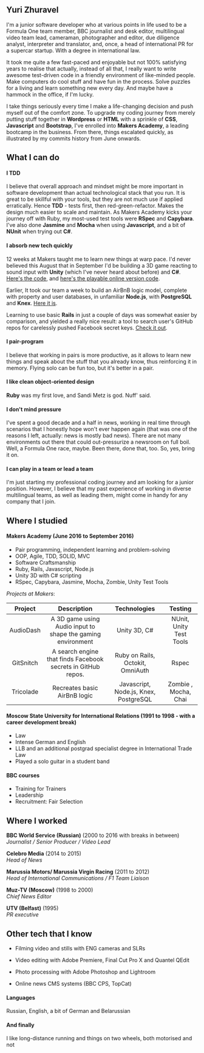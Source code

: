 ## Yuri Zhuravel

I'm a junior software developer who at various points in life used to be a Formula One team member, BBC journalist and desk editor, multilingual video team lead, cameraman, photographer and editor, due diligence analyst, interpreter and translator, and, once, a head of international PR for a supercar startup. With a degree in international law.

It took me quite a few fast-paced and enjoyable but not 100% satisfying years to realise that actually, instead of all that, I really want to write awesome test-driven code in a friendly environment of like-minded people. Make computers do cool stuff and have fun in the process. Solve puzzles for a living and learn something new every day. And maybe have a hammock in the office, if I'm lucky.

I take things seriously every time I make a life-changing decision and push myself out of the comfort zone. To upgrade my coding journey from merely putting stuff together in **Wordpress** or **HTML** with a sprinkle of **CSS**, **Javascript** and **Bootstrap**, I've enrolled into **Makers Academy**, a leading bootcamp in the business. From there, things escalated quickly, as illustrated by my commits history from June onwards.

## What I can do

#### I TDD

I believe that overall approach and mindset might be more important in software development than actual technological stack that you run. It is great to be skillful with your tools, but they are not much use if applied erratically. Hence **TDD** - tests first, then red-green-refactor. Makes the design much easier to scale and maintain. As Makers Academy kicks your journey off with Ruby, my most-used test tools were **RSpec** and **Capybara**. I've also done **Jasmine** and **Mocha** when using **Javascript**, and a bit of **NUnit** when trying out **C#**.

#### I absorb new tech quickly

12 weeks at Makers taught me to learn new things at warp pace. I'd never believed this August that in September I'd be building a 3D game reacting to sound input with **Unity** (which I've never heard about before) and **C#**. [Here's the code](https://github.com/yurizhuravel/audiodash), and [here's the playable online version code](http://www.newgrounds.com/portal/view/681537).

Earlier, It took our team a week to build an AirBnB logic model, complete with property and user databases, in unfamiliar **Node.js**, with **PostgreSQL** and **Knex**. [Here it is](https://github.com/yurizhuravel/makers_bnb).

Learning to use basic **Rails** in just a couple of days was somewhat easier by comparison, and yielded a really nice result: a tool to search user's GitHub repos for carelessly pushed Facebook secret keys. [Check it out](https://github.com/yurizhuravel/gitsnitch).

#### I pair-program

I believe that working in pairs is more productive, as it allows to learn new things and speak about the stuff that you already know, thus reinforcing it in memory. Flying solo can be fun too, but it's better in a pair.

#### I like clean object-oriented design

**Ruby** was my first love, and Sandi Metz is god. Nuff' said.

#### I don't mind pressure

I've spent a good decade and a half in news, working in real time through scenarios that I honestly hope won't ever happen again (that was one of the reasons I left, actually: news is mostly bad news). There are not many environments out there that could out-pressurize a newsroom on full boil. Well, a Formula One race, maybe. Been there, done that, too. So, yes, bring it on.

#### I can play in a team or lead a team

I'm just starting my professional coding journey and am looking for a junior position. However, I believe that my past experience of working in diverse multilingual teams, as well as leading them, might come in handy for any company that I join.

## Where I studied

#### Makers Academy (June 2016 to September 2016)

- Pair programming, independent learning and problem-solving
- OOP, Agile, TDD, SOLID, MVC
- Software Craftsmanship
- Ruby, Rails, Javascript, Node.js
- Unity 3D with C# scripting
- RSpec, Capybara, Jasmine, Mocha, Zombie, Unity Test Tools

*Projects at Makers*:

|  Project      | Description          | Technologies| Testing |
| :-------------:|:-------------:|:-----:|:--:|
| AudioDash   | A 3D game using Audio input to shape the gaming environment | Unity 3D, C#| NUnit, Unity Test Tools|
| GitSnitch     | A search engine that finds Facebook secrets in GitHub repos. | Ruby on Rails, Octokit, OmniAuth | Rspec |
| Tricolade     | Recreates basic AirBnB logic | Javascript, Node.js, Knex, PostgreSQL |Zombie , Mocha, Chai|

#### Moscow State University for International Relations (1991 to 1998 - with a career development break)

- Law
- Intense German and English
- LLB and an additional postgrad specialist degree in International Trade Law
- Played a solo guitar in a student band

#### BBC courses

- Training for Trainers
- Leadership
- Recruitment: Fair Selection

## Where I worked

**BBC World Service (Russian)** (2000 to 2016 with breaks in between)    
*Journalist / Senior Producer / Video Lead*

**Celebro Media** (2014 to 2015)   
*Head of News*

**Marussia Motors/ Marussia Virgin Racing** (2011 to 2012)    
*Head of International Communications / F1 Team Liaison*  

**Muz-TV (Moscow)** (1998 to 2000)   
*Chief News Editor*

**UTV (Belfast)** (1995)   
*PR executive*

## Other tech that I know

- Filming video and stills with ENG cameras and SLRs

- Video editing with Adobe Premiere, Final Cut Pro X and Quantel QEdit

- Photo processing with Adobe Photoshop and Lightroom

- Online news CMS systems (BBC CPS, TopCat)

#### Languages

Russian, English, a bit of German and Belarussian

#### And finally

I like long-distance running and things on two wheels, both motorised and not

